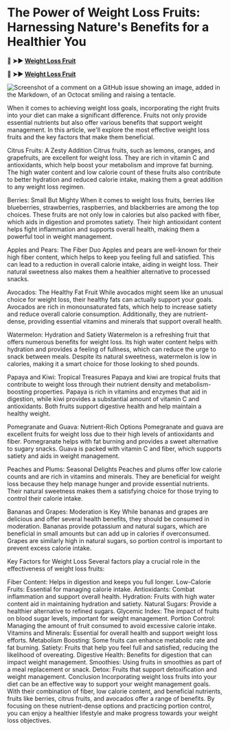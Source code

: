 # The Power of Weight Loss Fruits: Harnessing Nature's Benefits for a Healthier You

**🔴 ➤► [Weight Loss Fruit](https://best-weightloss99.blogspot.com/)**

**🔴 ➤► [Weight Loss Fruit](https://best-weightloss99.blogspot.com/)**

![Screenshot of a comment on a GitHub issue showing an image, added in the Markdown, of an Octocat smiling and raising a tentacle.](https://i.ytimg.com/vi/Ok-AZtt33Bo/sddefault.jpg)

When it comes to achieving weight loss goals, incorporating the right fruits into your diet can make a significant difference. Fruits not only provide essential nutrients but also offer various benefits that support weight management. In this article, we'll explore the most effective weight loss fruits and the key factors that make them beneficial.

Citrus Fruits: A Zesty Addition
Citrus fruits, such as lemons, oranges, and grapefruits, are excellent for weight loss. They are rich in vitamin C and antioxidants, which help boost your metabolism and improve fat burning. The high water content and low calorie count of these fruits also contribute to better hydration and reduced calorie intake, making them a great addition to any weight loss regimen.

Berries: Small But Mighty
When it comes to weight loss fruits, berries like blueberries, strawberries, raspberries, and blackberries are among the top choices. These fruits are not only low in calories but also packed with fiber, which aids in digestion and promotes satiety. Their high antioxidant content helps fight inflammation and supports overall health, making them a powerful tool in weight management.

Apples and Pears: The Fiber Duo
Apples and pears are well-known for their high fiber content, which helps to keep you feeling full and satisfied. This can lead to a reduction in overall calorie intake, aiding in weight loss. Their natural sweetness also makes them a healthier alternative to processed snacks.

Avocados: The Healthy Fat Fruit
While avocados might seem like an unusual choice for weight loss, their healthy fats can actually support your goals. Avocados are rich in monounsaturated fats, which help to increase satiety and reduce overall calorie consumption. Additionally, they are nutrient-dense, providing essential vitamins and minerals that support overall health.

Watermelon: Hydration and Satiety
Watermelon is a refreshing fruit that offers numerous benefits for weight loss. Its high water content helps with hydration and provides a feeling of fullness, which can reduce the urge to snack between meals. Despite its natural sweetness, watermelon is low in calories, making it a smart choice for those looking to shed pounds.

Papaya and Kiwi: Tropical Treasures
Papaya and kiwi are tropical fruits that contribute to weight loss through their nutrient density and metabolism-boosting properties. Papaya is rich in vitamins and enzymes that aid in digestion, while kiwi provides a substantial amount of vitamin C and antioxidants. Both fruits support digestive health and help maintain a healthy weight.

Pomegranate and Guava: Nutrient-Rich Options
Pomegranate and guava are excellent fruits for weight loss due to their high levels of antioxidants and fiber. Pomegranate helps with fat burning and provides a sweet alternative to sugary snacks. Guava is packed with vitamin C and fiber, which supports satiety and aids in weight management.

Peaches and Plums: Seasonal Delights
Peaches and plums offer low calorie counts and are rich in vitamins and minerals. They are beneficial for weight loss because they help manage hunger and provide essential nutrients. Their natural sweetness makes them a satisfying choice for those trying to control their calorie intake.

Bananas and Grapes: Moderation is Key
While bananas and grapes are delicious and offer several health benefits, they should be consumed in moderation. Bananas provide potassium and natural sugars, which are beneficial in small amounts but can add up in calories if overconsumed. Grapes are similarly high in natural sugars, so portion control is important to prevent excess calorie intake.

Key Factors for Weight Loss
Several factors play a crucial role in the effectiveness of weight loss fruits:

Fiber Content: Helps in digestion and keeps you full longer.
Low-Calorie Fruits: Essential for managing calorie intake.
Antioxidants: Combat inflammation and support overall health.
Hydration: Fruits with high water content aid in maintaining hydration and satiety.
Natural Sugars: Provide a healthier alternative to refined sugars.
Glycemic Index: The impact of fruits on blood sugar levels, important for weight management.
Portion Control: Managing the amount of fruit consumed to avoid excessive calorie intake.
Vitamins and Minerals: Essential for overall health and support weight loss efforts.
Metabolism Boosting: Some fruits can enhance metabolic rate and fat burning.
Satiety: Fruits that help you feel full and satisfied, reducing the likelihood of overeating.
Digestive Health: Benefits for digestion that can impact weight management.
Smoothies: Using fruits in smoothies as part of a meal replacement or snack.
Detox: Fruits that support detoxification and weight management.
Conclusion
Incorporating weight loss fruits into your diet can be an effective way to support your weight management goals. With their combination of fiber, low calorie content, and beneficial nutrients, fruits like berries, citrus fruits, and avocados offer a range of benefits. By focusing on these nutrient-dense options and practicing portion control, you can enjoy a healthier lifestyle and make progress towards your weight loss objectives.









